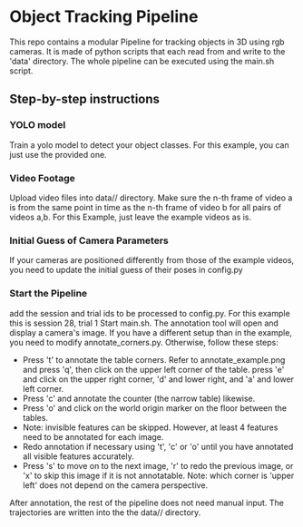 # Object Tracking Pipeline
This repo contains a modular Pipeline for tracking objects in 3D using rgb cameras.
It is made of python scripts that each read from and write to the 'data' directory.
The whole pipeline can be executed using the main.sh script.

## Step-by-step instructions

### YOLO model
Train a yolo model to detect your object classes. For this example, you can just use the provided one.

### Video Footage
Upload video files into data/<session>/<trial> directory. Make sure the n-th frame of video a is from the same point in time as the n-th frame of video b for all pairs of videos a,b. For this Example, just leave the example videos as is.

### Initial Guess of Camera Parameters
If your cameras are positioned differently from those of the example videos, you need to update the initial guess of their poses in config.py

### Start the Pipeline
add the session and trial ids to be processed to config.py. For this example this is session 28, trial 1
Start main.sh. The annotation tool will open and display a camera's image. If you have a different setup than in the example, you need to modify annotate_corners.py. Otherwise, follow these steps:
- Press 't' to annotate the table corners. Refer to annotate_example.png and press 'q', then click on the upper left corner of the table. press 'e' and click on the upper right corner, 'd' and lower right, and 'a' and lower left corner.
- Press 'c' and annotate the counter (the narrow table) likewise.
- Press 'o' and click on the world origin marker on the floor between the tables.
- Note: invisible features can be skipped. However, at least 4 features need to be annotated for each image.
- Redo annotation if necessary using 't', 'c' or 'o' until you have annotated all visible features accurately.
- Press 's' to move on to the next image, 'r' to redo the previous image, or 'x' to skip this image if it is not annotatable. Note: which corner is 'upper left' does not depend on the camera perspective.

After annotation, the rest of the pipeline does not need manual input. The trajectories are written into the the data/<session>/<trial> directory.